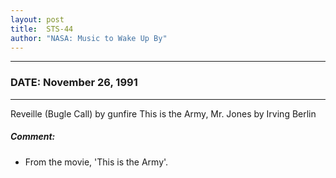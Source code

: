 ```yaml
---
layout: post
title:  STS-44
author: "NASA: Music to Wake Up By"
---
```


----
### DATE: November 26, 1991
----
Reveille (Bugle Call) by gunfire
This is the Army, Mr. Jones by Irving Berlin

##### Comment:
* From the movie, 'This is the Army'.
